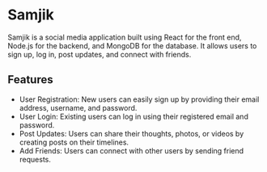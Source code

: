 <h1>Samjik</h1>
<p></p>Samjik is a social media application built using React for the front end, Node.js for the backend, and MongoDB for the database. It allows users to sign up, log in, post updates, and connect with friends.</p>

<h2>Features</h2>
<ul>
  

<li>User Registration: New users can easily sign up by providing their email address, username, and password.</li>

<li>User Login: Existing users can log in using their registered email and password.</li>

<li>Post Updates: Users can share their thoughts, photos, or videos by creating posts on their timelines.</li>

<li>Add Friends: Users can connect with other users by sending friend requests.</li>
</ul>
